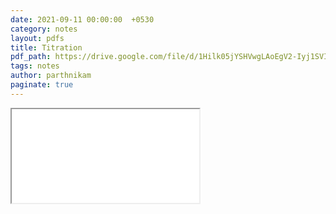 ```yaml
---
date: 2021-09-11 00:00:00  +0530
category: notes
layout: pdfs
title: Titration
pdf_path: https://drive.google.com/file/d/1Hilk05jYSHVwgLAoEgV2-Iyj1SVIePER/preview?usp=sharing
tags: notes
author: parthnikam
paginate: true
---
```


<iframe class="embed-pdf" src="{{ page.pdf_path }}#toolbar=0" seamless="seamless" scrolling="no" style="overflow:hidden"></iframe>
